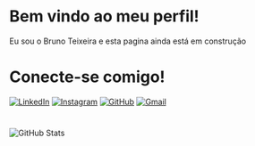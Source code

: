 # Bem vindo ao meu perfil!

Eu sou o Bruno Teixeira e esta pagina ainda está em construção

#
# Conecte-se comigo!

[![LinkedIn](https://img.shields.io/badge/LinkedIn-0077B5?style=for-the-badge&logo=linkedin&logoColor=white)](https://www.linkedin.com/in/bruno-teixeira-a6150122/) [![Instagram](https://img.shields.io/badge/-Instagram-%23E4405F?style=for-the-badge&logo=instagram&logoColor=white)](https://www.instagram.com/nunin_st3/) [![GitHub](https://img.shields.io/badge/GitHub-100000?style=for-the-badge&logo=github&logoColor=white)](https://github.com/nunin-st3) [![Gmail](https://img.shields.io/badge/Gmail-333333?style=for-the-badge&logo=gmail&logoColor=red)](mailto:nunosccp@gmail.com)
#
![GitHub Stats](https://github-readme-stats.vercel.app/api?username=nunin-st3&theme=transparent&bg_color=000&border_color=30A3DC&show_icons=true&icon_color=30A3DC&title_color=E94D5F&text_color=FFF)
